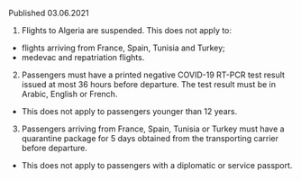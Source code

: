 Published 03.06.2021
1. Flights to Algeria are suspended.
This does not apply to:
- flights arriving from France, Spain, Tunisia and Turkey;
- medevac and repatriation flights.
2. Passengers must have a printed negative COVID-19 RT-PCR test result issued at most 36 hours before departure. The test result must be in Arabic, English or French.
- This does not apply to passengers younger than 12 years.
3. Passengers arriving from France, Spain, Tunisia or Turkey must have a quarantine package for 5 days obtained from the transporting carrier before departure.
- This does not apply to passengers with a diplomatic or service passport.

